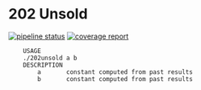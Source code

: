 # 202 Unsold

[![pipeline status](https://git.emile-lepetit.fr/epitech/tek-2/maths/202-unsold/badges/master/pipeline.svg)](https://git.emile-lepetit.fr/epitech/tek-2/maths/202-unsold/commits/master)
[![coverage report](https://git.emile-lepetit.fr/epitech/tek-2/maths/202-unsold/badges/master/coverage.svg)](https://git.emile-lepetit.fr/epitech/tek-2/maths/202-unsold/commits/master)

```text
    USAGE
    ./202unsold a b
    DESCRIPTION
        a       constant computed from past results
        b       constant computed from past results
```
